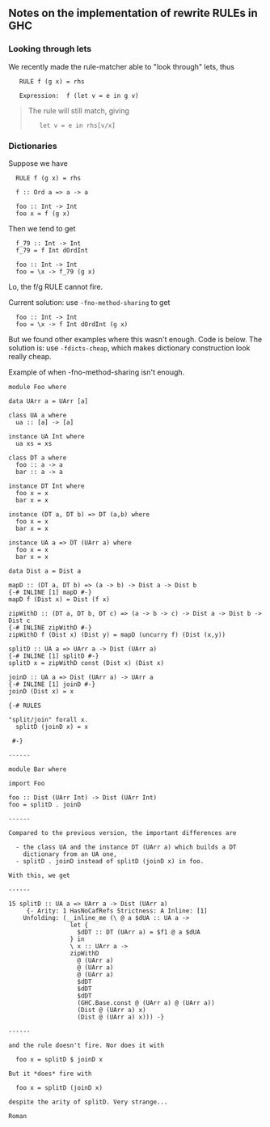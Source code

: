 ## Notes on the implementation of rewrite RULEs in GHC

### Looking through lets


We recently made the rule-matcher able to "look through" lets, thus

```wiki
   RULE f (g x) = rhs

   Expression:  f (let v = e in g v)
```

>
>
> The rule will still match, giving
>
>
> ```wiki
>    let v = e in rhs[v/x]
> ```

### Dictionaries


Suppose we have

```wiki
  RULE f (g x) = rhs

  f :: Ord a => a -> a

  foo :: Int -> Int
  foo x = f (g x)
```


Then we tend to get

```wiki
  f_79 :: Int -> Int
  f_79 = f Int dOrdInt

  foo :: Int -> Int
  foo = \x -> f_79 (g x)
```


Lo, the f/g RULE cannot fire. 


Current solution: use `-fno-method-sharing` to get

```wiki
  foo :: Int -> Int
  foo = \x -> f Int dOrdInt (g x)
```


But we found other examples where this wasn't enough.  Code is below.  The solution is: use `-fdicts-cheap`, which makes dictionary construction look really cheap.


Example of when -fno-method-sharing isn't enough.

```wiki
module Foo where

data UArr a = UArr [a]

class UA a where
  ua :: [a] -> [a]

instance UA Int where
  ua xs = xs

class DT a where
  foo :: a -> a
  bar :: a -> a

instance DT Int where
  foo x = x
  bar x = x

instance (DT a, DT b) => DT (a,b) where
  foo x = x
  bar x = x

instance UA a => DT (UArr a) where
  foo x = x
  bar x = x

data Dist a = Dist a

mapD :: (DT a, DT b) => (a -> b) -> Dist a -> Dist b
{-# INLINE [1] mapD #-}
mapD f (Dist x) = Dist (f x)

zipWithD :: (DT a, DT b, DT c) => (a -> b -> c) -> Dist a -> Dist b ->
Dist c
{-# INLINE zipWithD #-}
zipWithD f (Dist x) (Dist y) = mapD (uncurry f) (Dist (x,y))

splitD :: UA a => UArr a -> Dist (UArr a)
{-# INLINE [1] splitD #-}
splitD x = zipWithD const (Dist x) (Dist x)

joinD :: UA a => Dist (UArr a) -> UArr a
{-# INLINE [1] joinD #-}
joinD (Dist x) = x

{-# RULES

"split/join" forall x.
  splitD (joinD x) = x

 #-}

------

module Bar where

import Foo

foo :: Dist (UArr Int) -> Dist (UArr Int)
foo = splitD . joinD

------

Compared to the previous version, the important differences are

  - the class UA and the instance DT (UArr a) which builds a DT 
    dictionary from an UA one,
  - splitD . joinD instead of splitD (joinD x) in foo.

With this, we get

------

15 splitD :: UA a => UArr a -> Dist (UArr a)
     {- Arity: 1 HasNoCafRefs Strictness: A Inline: [1]
	Unfolding: (__inline_me (\ @ a $dUA :: UA a ->
				 let {
				   $dDT :: DT (UArr a) = $f1 @ a $dUA
				 } in
				 \ x :: UArr a ->
				 zipWithD
				   @ (UArr a)
				   @ (UArr a)
				   @ (UArr a)
				   $dDT
				   $dDT
				   $dDT
				   (GHC.Base.const @ (UArr a) @ (UArr a))
				   (Dist @ (UArr a) x)
				   (Dist @ (UArr a) x))) -}

------

and the rule doesn't fire. Nor does it with

  foo x = splitD $ joinD x

But it *does* fire with

  foo x = splitD (joinD x)

despite the arity of splitD. Very strange...

Roman
```